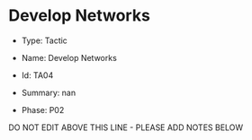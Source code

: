 # Develop Networks

* Type: Tactic

* Name: Develop Networks

* Id: TA04

* Summary: nan

* Phase: P02

DO NOT EDIT ABOVE THIS LINE - PLEASE ADD NOTES BELOW
